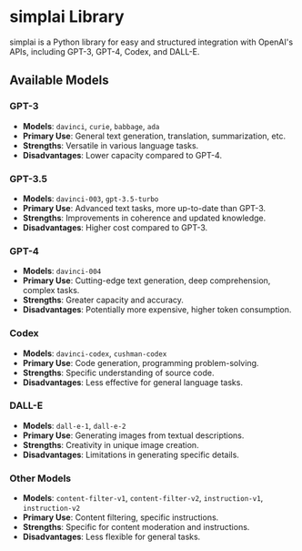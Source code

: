 # simplai Library

simplai is a Python library for easy and structured integration with OpenAI's APIs, including GPT-3, GPT-4, Codex, and DALL-E.

## Available Models

### GPT-3
- **Models**: `davinci`, `curie`, `babbage`, `ada`
- **Primary Use**: General text generation, translation, summarization, etc.
- **Strengths**: Versatile in various language tasks.
- **Disadvantages**: Lower capacity compared to GPT-4.

### GPT-3.5
- **Models**: `davinci-003`, `gpt-3.5-turbo`
- **Primary Use**: Advanced text tasks, more up-to-date than GPT-3.
- **Strengths**: Improvements in coherence and updated knowledge.
- **Disadvantages**: Higher cost compared to GPT-3.

### GPT-4
- **Models**: `davinci-004`
- **Primary Use**: Cutting-edge text generation, deep comprehension, complex tasks.
- **Strengths**: Greater capacity and accuracy.
- **Disadvantages**: Potentially more expensive, higher token consumption.

### Codex
- **Models**: `davinci-codex`, `cushman-codex`
- **Primary Use**: Code generation, programming problem-solving.
- **Strengths**: Specific understanding of source code.
- **Disadvantages**: Less effective for general language tasks.

### DALL-E
- **Models**: `dall-e-1`, `dall-e-2`
- **Primary Use**: Generating images from textual descriptions.
- **Strengths**: Creativity in unique image creation.
- **Disadvantages**: Limitations in generating specific details.

### Other Models
- **Models**: `content-filter-v1`, `content-filter-v2`, `instruction-v1`, `instruction-v2`
- **Primary Use**: Content filtering, specific instructions.
- **Strengths**: Specific for content moderation and instructions.
- **Disadvantages**: Less flexible for general tasks.

